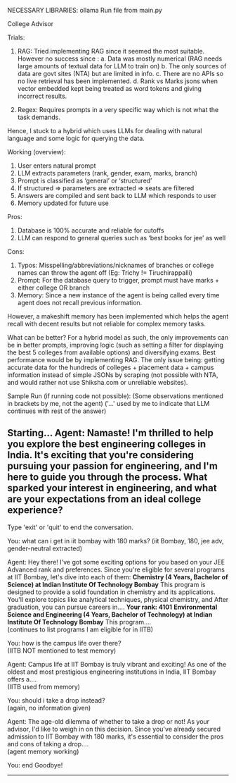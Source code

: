 NECESSARY LIBRARIES: ollama 
Run file from main.py

College Advisor

Trials:

1.	RAG: Tried implementing RAG since it seemed the most suitable. However no success since :
    a. Data was mostly numerical (RAG needs large amounts of textual data for LLM to train on)
    b. The only sources of data are govt sites (NTA) but are limited in info.
    c. There are no APIs so no live retrieval has been implemented.
    d. Rank vs Marks jsons when vector embedded kept being treated as word tokens and giving incorrect results.

2.	Regex: Requires prompts in a very specific way which is not what the task demands.

Hence, I stuck to a hybrid which uses LLMs for dealing with natural language and some logic for querying the data.




Working (overview):
1.	User enters natural prompt
2.	LLM extracts parameters (rank, gender, exam, marks, branch)
3.	Prompt is classified as ‘general’ or ‘structured’
4.	If structured => parameters are extracted => seats are filtered 
5.	Answers are compiled and sent back to LLM which responds to user
6.  Memory updated for future use




Pros:
1.	Database is 100% accurate and reliable for cutoffs
2.	LLM can respond to general queries such as ‘best books for jee’ as well

Cons:
1.	Typos: Misspelling/abbreviations/nicknames of branches or college names can throw the agent off (Eg: Trichy != Tiruchirappalli)
2.	Prompt: For the database query to trigger, prompt must have marks + either college OR branch 
3.	Memory: Since a new instance of the agent is being called every time agent does not recall previous information. 

However, a makeshift memory has been implemented which helps the agent recall with decent results but not reliable for complex memory tasks.



What can be better?
For a hybrid model as such, the only improvements can be in better prompts, improving logic (such as setting a filter for displaying the best 5 colleges from available options) and diversifying exams.
Best performance would be by implementing RAG. The only issue being: getting accurate data for the hundreds of colleges + placement data + campus information instead of simple JSONs by scraping (not possible with NTA, and would rather not use Shiksha.com or unreliable websites).




Sample Run (if running code not possible):
(Some observations mentioned in brackets by me, not the agent)
('...' used by me to indicate that LLM continues with rest of the answer)


Starting...
Agent: Namaste! I'm thrilled to help you explore the best engineering colleges in India. It's exciting that you're considering pursuing your passion for engineering, and I'm here to guide you through the process. What sparked your interest in engineering, and what are your expectations from an ideal college experience?
--------------------------------------------------
Type 'exit' or 'quit' to end the conversation.

You: what can i get in iit bombay with 180 marks?
(iit Bombay, 180, jee adv, gender-neutral extracted) 

Agent: Hey there!
I've got some exciting options for you based on your JEE Advanced rank and preferences. Since you're eligible for several programs at IIT Bombay, let's dive into each of them:
**Chemistry (4 Years, Bachelor of Science) at Indian Institute Of Technology Bombay**
This program is designed to provide a solid foundation in chemistry and its applications. You'll explore topics like analytical techniques, physical chemistry, and After graduation, you can pursue careers in....
**Your rank: 4101**
**Environmental Science and Engineering (4 Years, Bachelor of Technology) at Indian Institute Of Technology Bombay**
This program....				     
(continues to list programs I am eligible for in IITB)


You: how is the campus life over there?				             
(IITB NOT mentioned to test memory)

Agent: Campus life at IIT Bombay is truly vibrant and exciting! As one of the oldest and most prestigious engineering institutions in India, IIT Bombay offers a....			       
(IITB used from memory)


You: should i take a drop instead? 						
(again, no information given)

Agent: The age-old dilemma of whether to take a drop or not!
As your advisor, I'd like to weigh in on this decision. Since you've already secured admission to IIT Bombay with 180 marks, it's essential to consider the pros and cons of taking a drop.... 		        
(agent memory working)


You: end
Goodbye!
________________________________________________________
